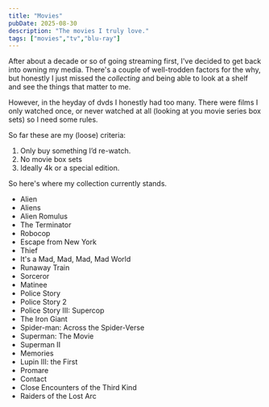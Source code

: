 ```yaml
---
title: "Movies"
pubDate: 2025-08-30
description: "The movies I truly love."
tags: ["movies","tv","blu-ray"]
---
```


After about a decade or so of going streaming first, I've decided to get back into owning my media. There's a couple of well-trodden factors for the why, but honestly I just missed the _collecting_ and being able to look at a shelf and see the things that matter to me.

However, in the heyday of dvds I honestly had too many. There were films I only watched once, or never watched at all (looking at you movie series box sets) so I need some rules.

So far these are my (loose) criteria:

1. Only buy something I’d re-watch.
2. No movie box sets
3. Ideally 4k or a special edition.

So here's where my collection currently stands.

- Alien
- Aliens
- Alien Romulus
- The Terminator
- Robocop
- Escape from New York
- Thief
- It's a Mad, Mad, Mad, Mad World
- Runaway Train
- Sorceror
- Matinee
- Police Story
- Police Story 2
- Police Story III: Supercop
- The Iron Giant
- Spider-man: Across the Spider-Verse
- Superman: The Movie
- Superman II
- Memories
- Lupin III: the First
- Promare
- Contact
- Close Encounters of the Third Kind
- Raiders of the Lost Arc
